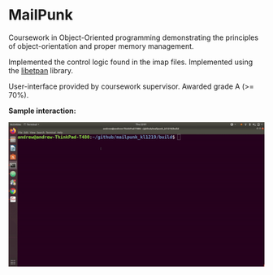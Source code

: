 # MailPunk

Coursework in Object-Oriented programming demonstrating the principles of object-orientation and proper memory management. 

Implemented the control logic found in the imap files. Implemented using the [libetpan](https://github.com/dinhviethoa/libetpan) library. 

User-interface provided by coursework supervisor. Awarded grade A (>= 70%). 

**Sample interaction:**


![](/Demo/mailpunk.gif)
